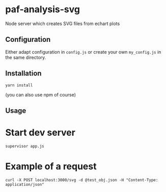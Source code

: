 # paf-analysis-svg
Node server which creates SVG files from echart plots

## Configuration
Either adapt configuration in `config.js` or create your own `my_config.js` in the same directory.

## Installation
`yarn install`

(you can also use npm of course)

## Usage

# Start dev server
 `supervisor app.js`

# Example of a request
 `curl -X POST localhost:3000/svg -d @test_obj.json -H "Content-Type: application/json"`
